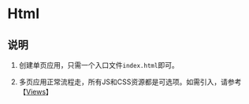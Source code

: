 # Html

## 说明
1. 创建单页应用，只需一个入口文件`index.html`即可。

2. 多页应用正常流程走，所有JS和CSS资源都是可选项。如需引入，请参考【[Views](/docs/basics/Views.md)】



